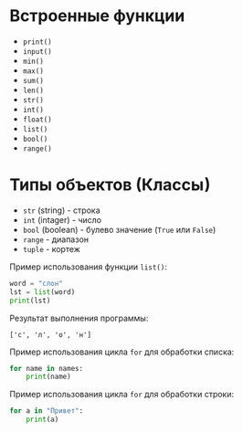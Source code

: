 # Встроенные функции

* `print()`
* `input()`
* `min()`
* `max()`
* `sum()`
* `len()`
* `str()`
* `int()`
* `float()`
* `list()`
* `bool()`
* `range()`

# Типы объектов (Классы)

* `str` (string) - строка
* `int` (intager) - число 
* `bool` (boolean) - булево значение (`True` или `False`)
* `range` - диапазон
* `tuple` - кортеж

Пример использования функции `list()`:

```python
word = "слон"
lst = list(word)
print(lst)
```
Результат выполнения программы:

```
['c', 'л', 'о', 'н']
```
Пример использования цикла `for` для обработки списка:

```python
for name in names:
    print(name)
```

Пример использования цикла `for` для обработки строки:

```python
for а in "Привет":
    print(а)
```